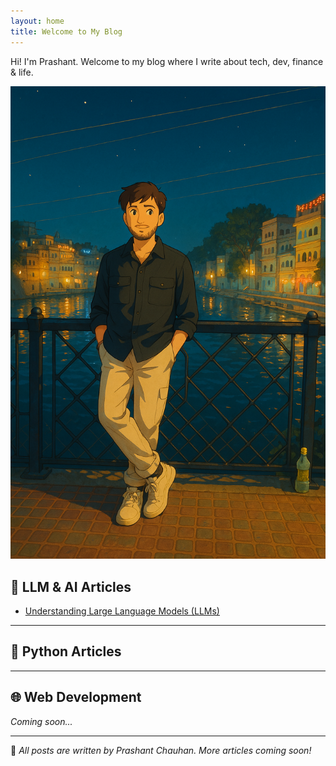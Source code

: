 ```yaml
---
layout: home
title: Welcome to My Blog
---
```


Hi! I'm Prashant. Welcome to my blog where I write about tech, dev, finance & life.

<img src="/assets/images/pc.PNG" alt="My Setup" width="600" />

## 🤖 LLM & AI Articles

- [Understanding Large Language Models (LLMs)](/_posts/2025/06/17/understanding-large-language-models-llms.html)

---

## 🐍 Python Articles



---

## 🌐 Web Development

*Coming soon...*

---

📌 *All posts are written by Prashant Chauhan. More articles coming soon!*


